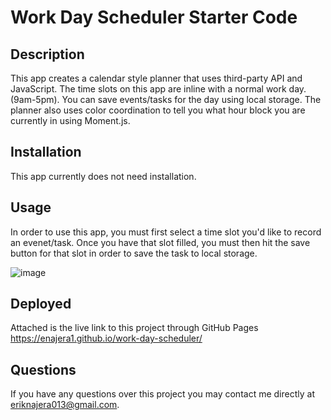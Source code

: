 # Work Day Scheduler Starter Code


## Description 
This app creates a calendar style planner that uses third-party API and JavaScript. The time slots on this app are inline with a normal work day. (9am-5pm). You can save events/tasks for the day using local storage. The planner also uses color coordination to tell you what hour block you are currently in using Moment.js. 

## Installation 
This app currently does not need installation.

## Usage
In order to use this app, you must first select a time slot you'd like to record an evenet/task. Once you have that slot filled, you must then hit the save button for that slot in order to save the task to local storage. 

![image](https://user-images.githubusercontent.com/100968401/180657339-bd8914d5-751d-46c8-a805-e7b60513e5b9.png)

## Deployed
Attached is the live link to this project through GitHub Pages
https://enajera1.github.io/work-day-scheduler/


## Questions 
If you have any questions over this project you may contact me directly at eriknajera013@gmail.com. 
